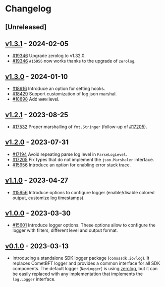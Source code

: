 <!--
Guiding Principles:

Changelogs are for humans, not machines.
There should be an entry for every single version.
The same types of changes should be grouped.
Versions and sections should be linkable.
The latest version comes first.
The release date of each version is displayed.
Mention whether you follow Semantic Versioning.

Usage:

Change log entries are to be added to the Unreleased section from newest to oldest.
Each entry must include the Github issue reference in the following format:

* [#<issue-number>] Changelog message.

-->

# Changelog

## [Unreleased]

## [v1.3.1](https://github.com/T-ragon/cosmos-sdk/releases/tag/log/v1.3.0) - 2024-02-05

* [#19346](https://github.com/T-ragon/cosmos-sdk/pull/19346) Upgrade zerolog to v1.32.0.
* [#19346](https://github.com/T-ragon/cosmos-sdk/pull/19346) `#15956` now works thanks to the upgrade of `zerolog`.

## [v1.3.0](https://github.com/T-ragon/cosmos-sdk/releases/tag/log/v1.3.0) - 2024-01-10

* [#18916](https://github.com/T-ragon/cosmos-sdk/pull/18916) Introduce an option for setting hooks.
* [#18429](https://github.com/T-ragon/cosmos-sdk/pull/18429) Support customization of log json marshal.
* [#18898](https://github.com/T-ragon/cosmos-sdk/pull/18898) Add `WARN` level.

## [v1.2.1](https://github.com/T-ragon/cosmos-sdk/releases/tag/log/v1.2.1) - 2023-08-25

* [#17532](https://github.com/T-ragon/cosmos-sdk/pull/17532) Proper marshalling of `fmt.Stringer` (follow-up of [#17205](https://github.com/T-ragon/cosmos-sdk/pull/17205)).

## [v1.2.0](https://github.com/T-ragon/cosmos-sdk/releases/tag/log/v1.2.0) - 2023-07-31

* [#17194](https://github.com/T-ragon/cosmos-sdk/pull/17194) Avoid repeating parse log level in `ParseLogLevel`.
* [#17205](https://github.com/T-ragon/cosmos-sdk/pull/17205) Fix types that do not implement the `json.Marshaler` interface.
* [#15956](https://github.com/T-ragon/cosmos-sdk/pull/15956) Introduce an option for enabling error stack trace.

## [v1.1.0](https://github.com/T-ragon/cosmos-sdk/releases/tag/log/v1.1.0) - 2023-04-27

* [#15956](https://github.com/T-ragon/cosmos-sdk/pull/15956) Introduce options to configure logger (enable/disable colored output, customize log timestamps).

## [v1.0.0](https://github.com/T-ragon/cosmos-sdk/releases/tag/log/v1.0.0) - 2023-03-30

* [#15601](https://github.com/T-ragon/cosmos-sdk/pull/15601) Introduce logger options. These options allow to configure the logger with filters, different level and output format.

## [v0.1.0](https://github.com/T-ragon/cosmos-sdk/releases/tag/log/v0.1.0) - 2023-03-13

* Introducing a standalone SDK logger package (`comossdk.io/log`).
  It replaces CometBFT logger and provides a common interface for all SDK components.
  The default logger (`NewLogger`) is using [zerolog](https://github.com/rs/zerolog),
  but it can be easily replaced with any implementation that implements the `log.Logger` interface.
